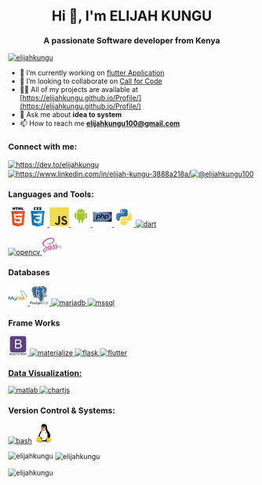 <h1 align="center">Hi 👋, I'm ELIJAH KUNGU</h1>
<h3 align="center">A passionate Software developer from Kenya</h3>

<p align="left"> <a href="https://github.com/ryo-ma/github-profile-trophy"><img src="https://github-profile-trophy.vercel.app/?username=elijahkungu" alt="elijahkungu" /></a> </p>

- 🔭 I’m currently working on [flutter Application](https://github.com/The-HydroSafers/FlutterAplication)
- 👯 I’m looking to collaborate on [Call for Code](https://github.com/The-HydroSafers/FlutterAplication)
- 👨‍💻 All of my projects are available at [https://elijahkungu.github.io/Profile/](https://elijahkungu.github.io/Profile/)
- 💬 Ask me about **idea to system**
- 📫 How to reach me **elijahkungu100@gmail.com**

<h3 align="left">Connect with me:</h3>
<p align="left">
<a href="https://dev.to/https://dev.to/elijahkungu" target="blank"><img align="center" src="https://cdn.jsdelivr.net/npm/simple-icons@3.0.1/icons/dev-dot-to.svg" alt="https://dev.to/elijahkungu" height="30" width="40" /></a><a href="https://linkedin.com/in/https://www.linkedin.com/in/elijah-kungu-3888a218a/" target="blank"><img align="center" src="https://raw.githubusercontent.com/rahuldkjain/github-profile-readme-generator/master/src/images/icons/Social/linked-in-alt.svg" alt="https://www.linkedin.com/in/elijah-kungu-3888a218a/" height="30" width="40" /></a><a href="https://medium.com/@elijahkungu100" target="blank"><img align="center" src="https://raw.githubusercontent.com/rahuldkjain/github-profile-readme-generator/master/src/images/icons/Social/medium.svg" alt="@elijahkungu100" height="30" width="40" /></a>
</p>

<h3 align="left">Languages and Tools:</h3>
<p align="left"> 
 </a> <a href="https://www.w3.org/html/" target="_blank"> <img src="https://raw.githubusercontent.com/devicons/devicon/master/icons/html5/html5-original-wordmark.svg" alt="html5" width="40" height="40"/></a><a href="https://www.w3schools.com/css/" target="_blank"><img src="https://raw.githubusercontent.com/devicons/devicon/master/icons/css3/css3-original-wordmark.svg" alt="css3" width="40" height="40"/> </a>
<a href="https://developer.mozilla.org/en-US/docs/Web/JavaScript" target="_blank"><img src="https://raw.githubusercontent.com/devicons/devicon/master/icons/javascript/javascript-original.svg" alt="javascript" width="40" height="40"/> </a><a href="https://developer.android.com" target="_blank"> <img src="https://raw.githubusercontent.com/devicons/devicon/master/icons/android/android-original-wordmark.svg" alt="android" width="40" height="40"/></a><a href="https://www.php.net" target="_blank"> <img src="https://raw.githubusercontent.com/devicons/devicon/master/icons/php/php-original.svg" alt="php" width="40" height="40"/></a><a href="https://www.python.org" target="_blank"> <img src="https://raw.githubusercontent.com/devicons/devicon/master/icons/python/python-original.svg" alt="python" width="40" height="40"/> </a>
<a href="https://dart.dev" target="_blank"> <img src="https://www.vectorlogo.zone/logos/dartlang/dartlang-icon.svg" alt="dart" width="40" height="40"/> </a> 


  <a href="https://opencv.org/" target="_blank"> <img src="https://www.vectorlogo.zone/logos/opencv/opencv-icon.svg" alt="opencv" width="40" height="40"/> </a>
 <a href="https://sass-lang.com" target="_blank"> <img src="https://raw.githubusercontent.com/devicons/devicon/master/icons/sass/sass-original.svg" alt="sass" width="40" height="40"/> </a> 
 </p>
<h3 align="left">Databases</h3>
<a href="https://www.mysql.com/" target="_blank"> <img src="https://raw.githubusercontent.com/devicons/devicon/master/icons/mysql/mysql-original-wordmark.svg" alt="mysql" width="40" height="40"/> </a>
 <a href="https://www.postgresql.org" target="_blank"> <img src="https://raw.githubusercontent.com/devicons/devicon/master/icons/postgresql/postgresql-original-wordmark.svg" alt="postgresql" width="40" height="40"/> </a>
 <a href="https://mariadb.org/" target="_blank"> <img src="https://www.vectorlogo.zone/logos/mariadb/mariadb-icon.svg" alt="mariadb" width="40" height="40"/> </a>
 <a href="https://www.microsoft.com/en-us/sql-server" target="_blank"> <img src="https://www.svgrepo.com/show/303229/microsoft-sql-server-logo.svg" alt="mssql" width="40" height="40"/> </a> 
<h3 align="left">Frame Works</h3>

 <a href="https://getbootstrap.com" target="_blank"> <img src="https://raw.githubusercontent.com/devicons/devicon/master/icons/bootstrap/bootstrap-plain-wordmark.svg" alt="bootstrap" width="40" height="40"/> </a>
   <a href="https://materializecss.com/" target="_blank"> <img src="https://raw.githubusercontent.com/prplx/svg-logos/5585531d45d294869c4eaab4d7cf2e9c167710a9/svg/materialize.svg" alt="materialize" width="40" height="40"/> </a> 
 <a href="https://flask.palletsprojects.com/" target="_blank"> <img src="https://www.vectorlogo.zone/logos/pocoo_flask/pocoo_flask-icon.svg" alt="flask" width="40" height="40"/> </a> <a href="https://flutter.dev" target="_blank"> <img src="https://www.vectorlogo.zone/logos/flutterio/flutterio-icon.svg" alt="flutter" width="40" height="40"/> 
  
 
<h3 align="left">Data Visualization:</h3>
 <a href="https://www.mathworks.com/" target="_blank"> <img src="https://upload.wikimedia.org/wikipedia/commons/2/21/Matlab_Logo.png" alt="matlab" width="40" height="40"/> </a> 
 <a href="https://www.chartjs.org" target="_blank"> <img src="https://www.chartjs.org/media/logo-title.svg" alt="chartjs" width="40" height="40"/> </a>

<h3 align="left">Version Control & Systems:</h3>
  <a href="https://www.gnu.org/software/bash/" target="_blank"> <img src="https://www.vectorlogo.zone/logos/gnu_bash/gnu_bash-icon.svg" alt="bash" width="40" height="40"/></a>
 <a href="https://www.linux.org/" target="_blank">
 <img src="https://raw.githubusercontent.com/devicons/devicon/master/icons/linux/linux-original.svg" alt="linux" width="40" height="40"/> </a> 
</br>
<p><img align="left" src="https://github-readme-stats.vercel.app/api/top-langs?username=elijahkungu&show_icons=true&locale=en&layout=compact" alt="elijahkungu" /></p>

<p>&nbsp;<img align="center" src="https://github-readme-stats.vercel.app/api?username=elijahkungu&show_icons=true&locale=en" alt="elijahkungu" /></p>

<p><img align="center" src="https://github-readme-streak-stats.herokuapp.com/?user=elijahkungu&" alt="elijahkungu" /></p>
